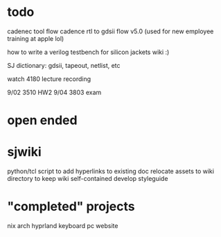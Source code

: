 # todo


cadenec tool flow cadence rtl to gdsii flow v5.0 (used for new employee training at apple lol)

how to write a verilog testbench for silicon jackets wiki :)

SJ dictionary: gdsii, tapeout, netlist, etc

watch 4180 lecture recording




9/02    3510 HW2
9/04    3803 exam   



# open ended







# sjwiki
python/tcl script to add hyperlinks to existing doc
relocate assets to wiki directory to keep wiki self-contained
develop styleguide

# "completed" projects
nix
arch
hyprland
keyboard
pc
website
